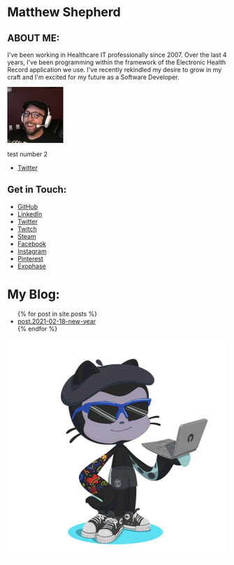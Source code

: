 # Matthew Shepherd


## ABOUT ME:
I've been working in Healthcare IT professionally since 2007.  Over the last 4 years, I've been programming within the framework of the Electronic Health Record application we use.  I've recently rekindled my desire to grow in my craft and I'm excited for my future as a Software Developer.  


![Image](Images/Matts_Happy_Headshot.jpg)

test number 2
<ul>
<li> <a href="https://twitter.com/{{site.twitter_username}}">Twitter</a></li>
</ul>

## Get in Touch:
* [GitHub](http://github.com/Shepherd921)  
* [LinkedIn](https://www.linkedin.com/in/matthew-shepherd-5a961662/)  
* [Twitter](http://twitter.com/shepdogg921)  
* [Twitch](https://www.twitch.tv/shepherd921)  
* [Steam](https://steamcommunity.com/profiles/76561197998312360/)  
* [Facebook](http://https://www.facebook.com/matthew.shepherd.777)  
* [Instagram](https:/https://www.instagram.com/shepdogg921/)  
* [Pinterest](https://www.pinterest.com/matthewshepherd2182/_saved/)  
* [Exophase](https://www.exophase.com/user/shepdogg921/)  


# My Blog:

<ul>
  {% for post in site.posts %}
    <li>
      <a href="posts.2021-02-18-new-year.md">post.2021-02-18-new-year</a>
    </li>
  {% endfor %}
</ul>

![Image](Images/OctoCat.png)  
